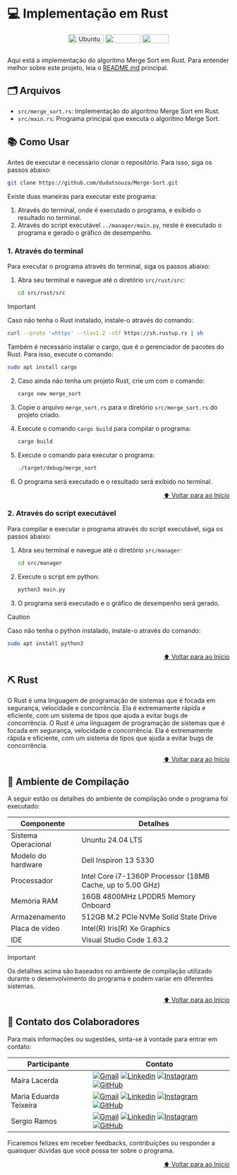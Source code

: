 # 💻 Implementação em Rust

<div align="center">
   <img align="center" height="20px" width="80px" alt="Ubuntu" src="https://img.shields.io/badge/Ubuntu-E95420?logo=ubuntu&logoColor=white"/>
   <img align="center" height="20px" width="80px" src="https://img.shields.io/badge/VS%20Code-blue?logo=visual%20studio%20code"/>
   <img align="center" height="20px" width="60px" src="https://img.shields.io/badge/Python-3670A0?logo=python&logoColor=ffdd54"/>
</div>

## 
Aqui está a implementação do algoritmo Merge Sort em Rust. Para entender melhor sobre este projeto, leia o [README.md](../../README.md) principal.

## 🗂 Arquivos

- `src/merge_sort.rs`: Implementação do algoritmo Merge Sort em Rust.
- `src/main.rs`: Programa principal que executa o algoritmo Merge Sort.

## 📚 Como Usar
Antes de executar é necessário clonar o repositório. Para isso, siga os passos abaixo:
```bash
git clone https://github.com/dudatsouza/Merge-Sort.git
```

Existe duas maneiras para executar este programa:
1. Através do terminal, onde é executado o programa, e exibido o resultado no terminal.
2. Através do script executável `../manager/main.py`, neste é executado o programa e gerado o gráfico de desempenho.

### 1. Através do terminal
Para executar o programa através do terminal, siga os passos abaixo:

1. Abra seu terminal e navegue até o diretório `src/rust/src`:
    ```bash
    cd src/rust/src
    ```

> [!IMPORTANT]
> Caso não tenha o Rust instalado, instale-o através do comando:
> ```bash
> curl --proto '=https' --tlsv1.2 -sSf https://sh.rustup.rs | sh
> ```
> Também é necessário instalar o cargo, que é o gerenciador de pacotes do Rust. Para isso, execute o comando:
> ```bash
> sudo apt install cargo
> ```

2. Caso ainda não tenha um projeto Rust, crie um com o comando:
    ```bash
    cargo new merge_sort
    ```

3. Copie o arquivo `merge_sort.rs` para o diretório `src/merge_sort.rs` do projeto criado.

4. Execute o comando `cargo build` para compilar o programa:
    ```bash
    cargo build
    ```

5. Execute o comando para executar o programa:
    ```bash
    ./target/debug/merge_sort
    ```

6. O programa será executado e o resultado será exibido no terminal.
<p align="right"><a href="#-implementação-em-rust">⬆️ Voltar para ao Início</a></p>

### 2. Através do script executável
Para compilar e executar o programa através do script executável, siga os passos abaixo:

1. Abra seu terminal e navegue até o diretório `src/manager`:
    ```bash
    cd src/manager
    ```
2. Execute o script em python:
    ```bash
    python3 main.py
    ```

3. O programa será executado e o gráfico de desempenho será gerado.

> [!CAUTION]
> Caso não tenha o python instalado, instale-o através do comando:
> ```bash
> sudo apt install python3
> ```

<p align="right"><a href="#-implementação-em-rust">⬆️ Voltar para ao Início</a></p>

## ⛏ Rust
O Rust é uma linguagem de programação de sistemas que é focada em segurança, velocidade e concorrência. Ela é extremamente rápida e eficiente, com um sistema de tipos que ajuda a evitar bugs de concorrência. O Rust é uma linguagem de programação de sistemas que é focada em segurança, velocidade e concorrência. Ela é extremamente rápida e eficiente, com um sistema de tipos que ajuda a evitar bugs de concorrência.

<p align="right"><a href="#-implementação-em-rust">⬆️ Voltar para ao Início</a></p>

## 🔧 Ambiente de Compilação
A seguir estão os detalhes do ambiente de compilação onde o programa foi executado:

| Componente      | Detalhes                          |
|-----------------|-----------------------------------|
| Sistema Operacional | Ununtu 24.04 LTS|
| Modelo do hardware| Dell Inspiron 13 5330|
| Processador     | Intel Core i7-1360P Processor (18MB Cache, up to 5.00 GHz)|
| Memória RAM     | 16GB 4800MHz LPDDR5 Memory Onboard|
| Armazenamento   | 512GB M.2 PCIe NVMe Solid State Drive|
| Placa de vídeo  | Intel(R) Iris(R) Xe Graphics |
| IDE             | Visual Studio Code 1.63.2|

> [!IMPORTANT]
> Os detalhes acima são baseados no ambiente de compilação utilizado durante o desenvolvimento do programa e podem variar em diferentes sistemas.
<p align="right"><a href="#-implementação-em-rust">⬆️ Voltar para ao Início</a></p>

## 📧 Contato dos Colaboradores
Para mais informações ou sugestões, sinta-se à vontade para entrar em contato:

| Participante           |  Contato  |                     
| -----------------------| ----------|
|  Maíra Lacerda | [![Gmail][Gmail Badge]][Gmail Colab 1] [![Linkedin][Linkedin Badge]][Linkedin Colab 1] [![Instagram][Instagram Badge]][Instagram Colab 1] [![GitHub][GitHub Badge]][GitHub Colab 1]|
|  Maria Eduarda Teixeira | [![Gmail][Gmail Badge]][Gmail Colab 2] [![Linkedin][Linkedin Badge]][Linkedin Colab 2] [![Instagram][Instagram Badge]][Instagram Colab 2] [![GitHub][GitHub Badge]][GitHub Colab 2]|
|  Sergio Ramos | [![Gmail][Gmail Badge]][Gmail Colab 3] [![Linkedin][Linkedin Badge]][Linkedin Colab 3] [![Instagram][Instagram Badge]][Instagram Colab 3] [![GitHub][GitHub Badge]][GitHub Colab 3]          |  

Ficaremos felizes em receber feedbacks, contribuições ou responder a quaisquer dúvidas que você possa ter sobre o programa.
<p align="right"><a href="#-implementação-em-rust">⬆️ Voltar para ao Início</a></p>


[Gmail Badge]: https://img.shields.io/badge/-Gmail-c14438?style=flat-square&logo=Gmail&logoColor=white
[Linkedin Badge]: https://img.shields.io/badge/-LinkedIn-0e76a8?style=flat-square&logo=Linkedin&logoColor=white
[Instagram Badge]: https://img.shields.io/badge/-Instagram-e4405f?style=flat-square&logo=Instagram&logoColor=white
[GitHub Badge]: https://img.shields.io/badge/-GitHub-181717?style=flat-square&logo=GitHub&logoColor=white

[Gmail Colab 1]: mailto:mairaallacerda@gmail.com
[Gmail Colab 2]: mailto:dudateixeirasouza@gmail.com
[Gmail Colab 3]: mailto:sergiohenriquequedasramos@gmail.com

[Linkedin Colab 1]: https://www.linkedin.com/in/ma%C3%ADra-almeida-lacerda
[Linkedin Colab 2]: https://www.linkedin.com/in/maria-eduarda-teixeira-souza-2a2b3a254/
[Linkedin Colab 3]: https://www.linkedin.com/in/sergio-ramos-21057230a

[Instagram Colab 1]: https://www.instagram.com/mairaallacerda/
[Instagram Colab 2]: https://www.instagram.com/dudat_18/
[Instagram Colab 3]: https://www.instagram.com/eu__sergio/

[GitHub Colab 1]: https://github.com/mairaallacerda
[GitHub Colab 2]: https://github.com/dudatsouza
[GitHub Colab 3]: https://github.com/serginnn